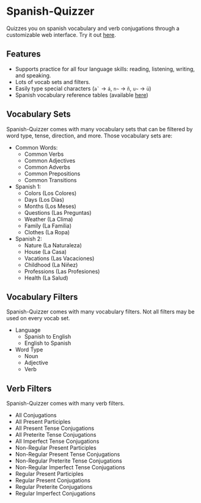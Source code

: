 # Spanish-Quizzer
Quizzes you on spanish vocabulary and verb conjugations through a customizable web interface.
Try it out [here](https://ashermorgan.github.io/Spanish-Quizzer/).

## Features
- Supports practice for all four language skills: reading, listening, writing, and speaking.
- Lots of vocab sets and filters.
- Easily type special characters (``` a` ``` → `á`, `n~` → `ñ`, `u~` → `ü`)
- Spanish vocabulary reference tables (available [here](https://ashermorgan.github.io/Spanish-Quizzer/reference.html))

## Vocabulary Sets
Spanish-Quizzer comes with many vocabulary sets that can be filtered by word type, tense, direction, and more. Those vocabulary sets are:
- Common Words:
    - Common Verbs
    - Common Adjectives
    - Common Adverbs
    - Common Prepositions
    - Common Transitions
- Spanish 1:
    - Colors (Los Colores)
    - Days (Los Días)
    - Months (Los Meses)
    - Questions (Las Preguntas)
    - Weather (La Clima)
    - Family (La Familia)
    - Clothes (La Ropa)
- Spanish 2:
    - Nature (La Naturaleza)
    - House (La Casa)
    - Vacations (Las Vacaciones)
    - Childhood (La Niñez)
    - Professions (Las Profesiones)
    - Health (La Salud)

## Vocabulary Filters
Spanish-Quizzer comes with many vocabulary filters. Not all filters may be used on every vocab set.
- Language
  - Spanish to English
  - English to Spanish
- Word Type
  - Noun
  - Adjective
  - Verb

## Verb Filters
Spanish-Quizzer comes with many verb filters.
- All Conjugations
- All Present Participles
- All Present Tense Conjugations
- All Preterite Tense Conjugations
- All Imperfect Tense Conjugations
- Non-Regular Present Participles
- Non-Regular Present Tense Conjugations
- Non-Regular Preterite Tense Conjugations
- Non-Regular Imperfect Tense Conjugations
- Regular Present Participles
- Regular Present Conjugations
- Regular Preterite Conjugations
- Regular Imperfect Conjugations
